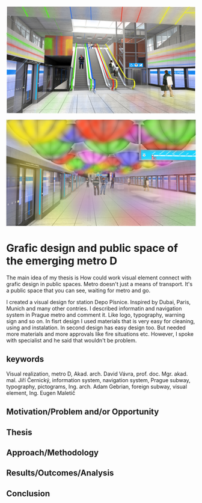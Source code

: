 <!-- Add an *optional* hero image to provide visual context. -->

![First design of my station for metro D.](./img/thesis-abstract-hero.png)

![Second design of my station for metro D.](./img/thesis-abstract-hero-2.png)

# Grafic design and public space of the emerging metro D

<!-- Content goes here… -->
The main idea of my thesis is How could work visual element connect with grafic design in public spaces. Metro doesn't just a means of transport. It's a public space that you can see, waiting for metro and go.

I created a visual design for station Depo Písnice. Inspired by Dubai, Paris, Munich and many other contries. I described informatin and navigation system in Prague metro and comment it. Like logo, typography, warning sign and so on. In fisrt design I used materials that is very easy for cleaning, using and instalation. In second design has easy design too. But needed more materials and more approvals like fire situations etc. However, I spoke with specialist and he said that wouldn't be problem.

## keywords

Visual realization, metro D, Akad. arch. David Vávra, prof. doc. Mgr. akad. mal. Jiří Černický, information system, navigation system, Prague subway, typography, pictograms, Ing. arch. Adam Gebrian, foreign subway, visual element, Ing. Eugen Maletič

## Motivation/Problem and/or Opportunity



## Thesis

## Approach/Methodology

## Results/Outcomes/Analysis

## Conclusion
